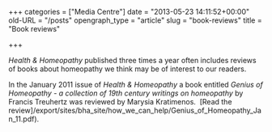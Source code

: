 +++
categories = ["Media Centre"]
date = "2013-05-23 14:11:52+00:00"
old-URL = "/posts"
opengraph_type = "article"
slug = "book-reviews"
title = "Book reviews"

+++

_Health & Homeopathy_ published three times a year often includes reviews of books about homeopathy we think may be of interest to our readers.

In the January 2011 issue of _Health & Homeopathy_ a book entitled _Genius of Homeopathy - a collection of 19th century writings on homeopathy_ by Francis Treuhertz was reviewed by Marysia Kratimenos.  [Read the review]/export/sites/bha_site/how_we_can_help/Genius_of_Homeopathy_Jan_11.pdf).
